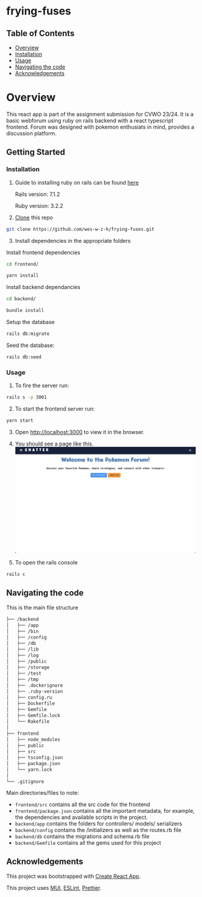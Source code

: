 # frying-fuses

## Table of Contents

<!-- - [Roadmap](#roadmap) -->
- [Overview](#overview)
- [Installation](#installation)
- [Usage](#usage)
- [Navigating the code](#Navigating-the-code)
- [Acknowledgements](#acknowledgements)
<!--- [TODO](#todo) -->
<!--
## Roadmap -- completed

1. Complete backend

   1. models

   2. controllers & serializers & routes

   3. authentication

   4. assosciations

2. Complete frontend

   1. Utilise mui library

   2. Organise the file structure

   3. Check routes
-->
# Overview

This react app is part of the assignment submission for CVWO 23/24.
It is a basic webforum using ruby on rails backend with a react typescript
frontend. Forum was designed with pokemon enthusiats in mind, provides a discussion platform.

## Getting Started
### Installation


1. Guide to installing ruby on rails can be found [here](https://guides.rubyonrails.org/getting_started.html#creating-a-new-rails-project-installing-rails) 

   Rails version: 7.1.2

   Ruby version: 3.2.2

2. [Clone](https://docs.github.com/en/get-started/getting-started-with-git/about-remote-repositories) this repo 

```bash
git clone https://github.com/wes-w-z-h/frying-fuses.git
```

3. Install dependencies in the appropriate folders 

Install frontend dependencies

```bash
cd frontend/
```

```bash
yarn install
```

Install backend dependancies

```bash
cd backend/
```

```bash
bundle install
```

Setup the database

```bash
rails db:migrate
```

Seed the database:

```bash
rails db:seed
```

### Usage


1. To fire the server run:
```bash
rails s -p 3001
```

2. To start the frontend server run:

```bash
yarn start
```

3. Open [http://localhost:3000](http://localhost:3000) to view it in the browser.

4. You should see a page like this.
![Basic Page](frontend/public/images/Page.png)

5. To open the rails console

```bash
rails c
```

## Navigating the code
This is the main file structure

```
├── /backend
│   ├── /app
│   ├── /bin
│   ├── /config
│   ├── /db
│   ├── /lib
│   ├── /log
│   ├── /public
│   ├── /storage
│   ├── /test
│   ├── /tmp
│   ├── .dockerignore
│   ├── .ruby-version
│   ├── config.ru
│   ├── Dockerfile
│   ├── Gemfile
│   ├── Gemfile.lock
│   └── Rakefile
│   
├── frontend
│   ├── node_modules
│   ├── public
│   ├── src
│   ├── tsconfig.json
│   ├── package.json
│   └── yarn.lock
│   
└── .gitignore

```

Main directories/files to note:
- `frontend/src` contains all the src code for the frontend
- `frontend/package.json` contains all the important metadata, for example, the dependencies and available scripts in the project.
- `backend/app` contains the folders for controllers/ models/ serializers
- `backend/config` contains the /initializers as well as the routes.rb file
- `backend/db` contains the migrations and schema.rb file
- `backend/Gemfile` contains all the gems used for this project

## Acknowledgements

This project was bootstrapped with [Create React App](https://github.com/facebook/create-react-app).

This project uses [MUI](https://mui.com/), [ESLint](https://eslint.org/), [Prettier](https://prettier.io/).

<!--
~~## TODO~~

~~1. [x] Create Category & Topics model/controllers/routes~~
~~2. [x] Create Posts model/controller/routes~~
~~3. [x] Working optional password~~
~~4. [x] Authentication~~
~~5. [x] Dashboard~~
~~6. [x] Render topics~~
~~7. [x] Add post functionality to frontend~~

~~### In Progress~~

~~1. [x] hooks to generate content on the page~~
~~2. [x] resize the images~~
~~3. [x] topics layout~~
~~4. [x] start posts page & components~~
~~5. [x] add validation for editing & deleting posts~~
~~6. [x] add the logout timer + countdown~~
-->
